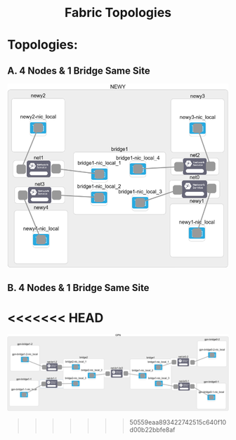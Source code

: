 <!-- PROJECT LOGO -->
<br />
<p align="center">
  <h1 align="center">Fabric Topologies</h3>
</p>

# Topologies:

## A. 4 Nodes & 1 Bridge Same Site

![alt text](https://github.com/FerasHamam/Dynamic-Resource-Control-Experiment/blob/master/Fabric-Experiments/exp1-ovs-4N1B/fig/Testbed-openvswitch-1.png)

## B. 4 Nodes & 1 Bridge Same Site
<<<<<<< HEAD
=======

![alt text](https://github.com/FerasHamam/Dynamic-Resource-Control-Experiment/blob/master/Fabric-Experiments/exp2-ovs-4N2B/fig/Testbed-openvswitch-2.png?raw=true)
>>>>>>> 50559eaa893422742515c640f10d00b22bbfe8af
